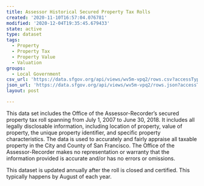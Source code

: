 ```yaml
---
title: Assessor Historical Secured Property Tax Rolls
created: '2020-11-10T16:57:04.076781'
modified: '2020-12-04T19:35:45.679433'
state: active
type: dataset
tags:
  - Property
  - Property Tax
  - Property Value
  - Valuation
groups:
  - Local Government
csv_url: 'https://data.sfgov.org/api/views/wv5m-vpq2/rows.csv?accessType=DOWNLOAD'
json_url: 'https://data.sfgov.org/api/views/wv5m-vpq2/rows.json?accessType=DOWNLOAD'
layout: post

---
```

This data set includes the Office of the Assessor-Recorder’s secured property tax roll spanning from July 1, 2007 to June 30, 2018. It includes all legally disclosable information, including location of property, value of property, the unique property identifier, and specific property characteristics. The data is used to accurately and fairly appraise all taxable property in the City and County of San Francisco. The Office of the Assessor-Recorder makes no representation or warranty that the information provided is accurate and/or has no errors or omissions.

This dataset is updated annually after the roll is closed and certified. This typically happens by August of each year.
